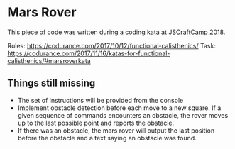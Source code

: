 # Mars Rover

This piece of code was written during a coding kata at
[JSCraftCamp 2018](http://jscraftcamp.org/).

Rules: <https://codurance.com/2017/10/12/functional-calisthenics/>
Task: <https://codurance.com/2017/11/16/katas-for-functional-calisthenics/#marsroverkata>

## Things still missing

* The set of instructions will be provided from the console
* Implement obstacle detection before each move to a new square. If a given
  sequence of commands encounters an obstacle, the rover moves up to the last
  possible point and reports the obstacle.
* If there was an obstacle, the mars rover will output the last position before
  the obstacle and a text saying an obstacle was found.
